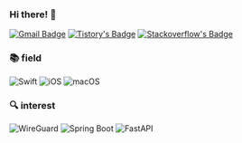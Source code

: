 ### Hi there! 👋

[![Gmail Badge](https://img.shields.io/badge/Gmail-EA4335.svg?&style=for-the-badge&logo=Gmail&logoColor=white)](mailto:cheolhyunmun.dev@gmail.com)
[![Tistory's Badge](https://img.shields.io/badge/Tistory-000000.svg?&style=for-the-badge&logo=Tistory&logoColor=white)](https://cloverlaun.tistory.com)
[![Stackoverflow's Badge](https://img.shields.io/badge/StackOverflow-F58025.svg?&style=for-the-badge&logo=StackOverflow&logoColor=white)](https://stackoverflow.com/users/6092393/cheolhyun)

### 📚 field

<img alt="Swift" src ="https://img.shields.io/badge/Swift-F05138.svg?&style=for-the-badge&logo=Swift&logoColor=white"/> <img alt="iOS" src ="https://img.shields.io/badge/iOS-000000.svg?&style=for-the-badge&logo=Apple&logoColor=white"/> <img alt="macOS" src ="https://img.shields.io/badge/macOS-000000.svg?&style=for-the-badge&logo=macOS&logoColor=white"/>

### 🔍 interest
<img alt="WireGuard" src ="https://img.shields.io/badge/WireGuard-88171A.svg?&style=for-the-badge&logo=WireGuard&logoColor=white"/> <img alt="Spring Boot" src ="https://img.shields.io/badge/Spring Boot-6DB33F.svg?&style=for-the-badge&logo=Spring Boot&logoColor=white"/> <img alt="FastAPI" src ="https://img.shields.io/badge/FastAPI-009688.svg?&style=for-the-badge&logo=FastAPI&logoColor=white"/>

<br/>


<!-- 
  # 💪 Skills & Tools 🛠

[![Tistory's Badge](https://github-readme-tistory-card.vercel.app/api/badge?name=Tistory&theme=dark)](https://cloverlaun.tistory.com/)

  <img src="https://img.shields.io/badge/Delphi-EE1F35?style=plastic&logo=Delphi&logoColor=white"/> <img src="https://img.shields.io/badge/MsSQL-CC2927?style=plastic&logo=Microsoft-SQL-Server&logoColor=white"/>

  <img src="https://img.shields.io/badge/Spring-6DB33F?style=plastic&logo=Spring&logoColor=white"/> <img src="https://img.shields.io/badge/Gradle-02303A?style=plastic&logo=Gradle&logoColor=white"/> -->

<!--
<hr/>
-->

<!-- 
<p align="center">
  <img src="https://github-readme-stats.vercel.app/api?username=zooxop&show_icons=true&theme=dracula&include_all_commits=true"/>
</p>
-->
